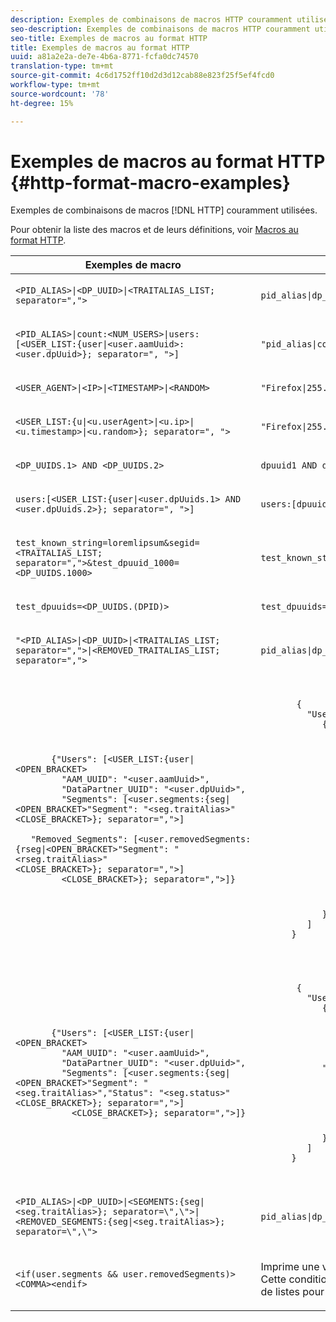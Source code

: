 ```yaml
---
description: Exemples de combinaisons de macros HTTP couramment utilisées.
seo-description: Exemples de combinaisons de macros HTTP couramment utilisées.
seo-title: Exemples de macros au format HTTP
title: Exemples de macros au format HTTP
uuid: a81a2e2a-de7e-4b6a-8771-fcfa0dc74570
translation-type: tm+mt
source-git-commit: 4c6d1752ff10d2d3d12cab88e823f25f5ef4fcd0
workflow-type: tm+mt
source-wordcount: '78'
ht-degree: 15%

---
```



# Exemples de macros au format HTTP {#http-format-macro-examples}

Exemples de combinaisons de macros [!DNL HTTP] couramment utilisées.

Pour obtenir la liste des macros et de leurs définitions, voir [Macros au format HTTP](../formats/web-formats.md).

<table id="table_D5FAC5D056ED49D79FA883197EF8F42E"> 
 <thead> 
  <tr> 
   <th colname="col1" class="entry"> Exemples de macro </th> 
   <th colname="col2" class="entry"> Format de sortie </th> 
  </tr> 
 </thead>
 <tbody> 
  <tr> 
   <td colname="col1"> <p> <code>&lt;PID_ALIAS&gt;|&lt;DP_UUID&gt;|&lt;TRAITALIAS_LIST; separator=","&gt;</code> </p> </td> 
   <td colname="col2"> <p> <code>pid_alias|dp_uuid|trait_1,trait_2</code> </p> </td> 
  </tr> 
  <tr> 
   <td colname="col1"> <p> <code>&lt;PID_ALIAS&gt;|count:&lt;NUM_USERS&gt;|users:[&lt;USER_LIST:{user|&lt;user.aamUuid&gt;:&lt;user.dpUuid&gt;}; separator=", "&gt;]</code> </p> </td> 
   <td colname="col2"> <p> <code>"pid_alias|count:2|users:[uuid1:dpuuid1, uuid2:dpuuid2]"</code> </p> </td> 
  </tr> 
  <tr> 
   <td colname="col1"> <p> <code>&lt;USER_AGENT&gt;|&lt;IP&gt;|&lt;TIMESTAMP&gt;|&lt;RANDOM&gt;</code> </p> </td> 
   <td colname="col2"> <p> <code>"Firefox|255.255.255.255|1395758143|42341"</code> </p> </td> 
  </tr> 
  <tr> 
   <td colname="col1"> <p> <code>&lt;USER_LIST:{u|&lt;u.userAgent&gt;|&lt;u.ip&gt;|&lt;u.timestamp&gt;|&lt;u.random&gt;}; separator=", "&gt;</code> </p> </td> 
   <td colname="col2"> <p> <code>"Firefox|255.255.255.255|1395758143|42341"</code> </p> </td> 
  </tr> 
  <tr> 
   <td colname="col1"> <p> <code>&lt;DP_UUIDS.1&gt; AND &lt;DP_UUIDS.2&gt;</code> </p> </td> 
   <td colname="col2"> <p> <code>dpuuid1 AND dpuuid2</code> </p> </td> 
  </tr> 
  <tr> 
   <td colname="col1"> <p> <code>users:[&lt;USER_LIST:{user|&lt;user.dpUuids.1&gt; AND &lt;user.dpUuids.2&gt;}; separator=", "&gt;]</code> </p> </td> 
   <td colname="col2"> <p> <code>users:[dpuuid1 AND dpuuid2]</code> </p> </td> 
  </tr> 
  <tr> 
   <td colname="col1"> <p> <code>test_known_string=loremlipsum&amp;segid=&lt;TRAITALIAS_LIST; separator=","&gt;&amp;test_dpuuid_1000=&lt;DP_UUIDS.1000&gt;</code> </p> </td> 
   <td colname="col2"> <p> <code>test_known_string=loremlipsum&amp;segid=trait_1,trait_2&amp;test_dpuuid_1000=dpuuid_1000</code> </p> </td> 
  </tr> 
  <tr> 
   <td colname="col1"> <p> <code>test_dpuuids=&lt;DP_UUIDS.(DPID)&gt;</code> </p> </td> 
   <td colname="col2"> <p> <code>test_dpuuids=dpuuid2</code> </p> </td> 
  </tr> 
  <tr> 
   <td colname="col1"> <p> <code>"&lt;PID_ALIAS&gt;|&lt;DP_UUID&gt;|&lt;TRAITALIAS_LIST; separator=","&gt;|&lt;REMOVED_TRAITALIAS_LIST; separator=","&gt;</code> </p> </td> 
   <td colname="col2"> <p> <code>pid_alias|dp_uuid|trait_1,trait_2|trait_3,trait_4</code> </p> </td> 
  </tr> 
  <tr> 
   <td colname="col1"> <p> 
     <code>
       {"Users":&nbsp;[&lt;USER_LIST:{user|&lt;OPEN_BRACKET&gt; 
      &nbsp;&nbsp;&nbsp;"AAM_UUID":&nbsp;"&lt;user.aamUuid&gt;", 
      &nbsp;&nbsp;&nbsp;"DataPartner_UUID":&nbsp;"&lt;user.dpUuid&gt;", 
      &nbsp;&nbsp;&nbsp;"Segments":&nbsp;[&lt;user.segments:{seg|&lt;OPEN_BRACKET&gt;"Segment":&nbsp;"&lt;seg.traitAlias&gt;"&lt;CLOSE_BRACKET&gt;};&nbsp;separator=","&gt;] 
      &nbsp;&nbsp;&nbsp;"Removed_Segments":&nbsp;[&lt;user.removedSegments:{rseg|&lt;OPEN_BRACKET&gt;"Segment":&nbsp;"&lt;rseg.traitAlias&gt;"&lt;CLOSE_BRACKET&gt;};&nbsp;separator=","&gt;] 
      &nbsp;&nbsp;&nbsp;&lt;CLOSE_BRACKET&gt;};&nbsp;separator=","&gt;]} 
     </code> </p> </td> 
   <td colname="col2"> <p> 
     <code>
       {&nbsp;&nbsp; 
      &nbsp;&nbsp;&nbsp;"Users":[&nbsp;&nbsp; 
      &nbsp;&nbsp;&nbsp;&nbsp;&nbsp;&nbsp;{&nbsp;&nbsp; 
      &nbsp;&nbsp;&nbsp;&nbsp;&nbsp;&nbsp;&nbsp;&nbsp;&nbsp;"AAM_UUID":"uuid1", 
      &nbsp;&nbsp;&nbsp;&nbsp;&nbsp;&nbsp;&nbsp;&nbsp;&nbsp;"DataPartner_UUID":"dpuuid1", 
      &nbsp;&nbsp;&nbsp;&nbsp;&nbsp;&nbsp;&nbsp;&nbsp;&nbsp;"Segments":[&nbsp;&nbsp; 
      &nbsp;&nbsp;&nbsp;&nbsp;&nbsp;&nbsp;&nbsp;&nbsp;&nbsp;&nbsp;&nbsp;&nbsp;{&nbsp;&nbsp; 
      &nbsp;&nbsp;&nbsp;&nbsp;&nbsp;&nbsp;&nbsp;&nbsp;&nbsp;&nbsp;&nbsp;&nbsp;&nbsp;&nbsp;&nbsp;"Segment":"alias1" 
      &nbsp;&nbsp;&nbsp;&nbsp;&nbsp;&nbsp;&nbsp;&nbsp;&nbsp;&nbsp;&nbsp;&nbsp;}, 
      &nbsp;&nbsp;&nbsp;&nbsp;&nbsp;&nbsp;&nbsp;&nbsp;&nbsp;&nbsp;&nbsp;&nbsp;{&nbsp;&nbsp; 
      &nbsp;&nbsp;&nbsp;&nbsp;&nbsp;&nbsp;&nbsp;&nbsp;&nbsp;&nbsp;&nbsp;&nbsp;&nbsp;&nbsp;&nbsp;"Segment":"alias2" 
      &nbsp;&nbsp;&nbsp;&nbsp;&nbsp;&nbsp;&nbsp;&nbsp;&nbsp;&nbsp;&nbsp;&nbsp;} 
      &nbsp;&nbsp;&nbsp;&nbsp;&nbsp;&nbsp;&nbsp;&nbsp;&nbsp;], 
      &nbsp;&nbsp;&nbsp;&nbsp;&nbsp;&nbsp;&nbsp;&nbsp;&nbsp;"Removed_Segments":[&nbsp;&nbsp; 
      &nbsp;&nbsp;&nbsp;&nbsp;&nbsp;&nbsp;&nbsp;&nbsp;&nbsp;&nbsp;&nbsp;&nbsp;{&nbsp;&nbsp; 
      &nbsp;&nbsp;&nbsp;&nbsp;&nbsp;&nbsp;&nbsp;&nbsp;&nbsp;&nbsp;&nbsp;&nbsp;&nbsp;&nbsp;&nbsp;"Segment":"alias3" 
      &nbsp;&nbsp;&nbsp;&nbsp;&nbsp;&nbsp;&nbsp;&nbsp;&nbsp;&nbsp;&nbsp;&nbsp;}, 
      &nbsp;&nbsp;&nbsp;&nbsp;&nbsp;&nbsp;&nbsp;&nbsp;&nbsp;&nbsp;&nbsp;&nbsp;{&nbsp;&nbsp; 
      &nbsp;&nbsp;&nbsp;&nbsp;&nbsp;&nbsp;&nbsp;&nbsp;&nbsp;&nbsp;&nbsp;&nbsp;&nbsp;&nbsp;&nbsp;"Segment":"alias4" 
      &nbsp;&nbsp;&nbsp;&nbsp;&nbsp;&nbsp;&nbsp;&nbsp;&nbsp;&nbsp;&nbsp;&nbsp;} 
      &nbsp;&nbsp;&nbsp;&nbsp;&nbsp;&nbsp;&nbsp;&nbsp;&nbsp;] 
      &nbsp;&nbsp;&nbsp;&nbsp;&nbsp;&nbsp;} 
      &nbsp;&nbsp;&nbsp;] 
      } 
     </code> </p> </td> 
  </tr> 
  <tr> 
   <td colname="col1"> <p> 
     <code>
       {"Users":&nbsp;[&lt;USER_LIST:{user|&lt;OPEN_BRACKET&gt; 
      &nbsp;&nbsp;&nbsp;"AAM_UUID":&nbsp;"&lt;user.aamUuid&gt;", 
      &nbsp;&nbsp;&nbsp;"DataPartner_UUID":&nbsp;"&lt;user.dpUuid&gt;", 
      &nbsp;&nbsp;&nbsp;"Segments":&nbsp;[&lt;user.segments:{seg|&lt;OPEN_BRACKET&gt;"Segment":&nbsp;"&lt;seg.traitAlias&gt;","Status":&nbsp;"&lt;seg.status&gt;"&lt;CLOSE_BRACKET&gt;};&nbsp;separator=","&gt;] 
      &nbsp;&nbsp;&nbsp;&nbsp;&nbsp;&lt;CLOSE_BRACKET&gt;};&nbsp;separator=","&gt;]} 
     </code> </p> </td> 
   <td colname="col2"> <p> 
     <code>
       {&nbsp;&nbsp; 
      &nbsp;&nbsp;&nbsp;"Users":[&nbsp;&nbsp; 
      &nbsp;&nbsp;&nbsp;&nbsp;&nbsp;&nbsp;{&nbsp;&nbsp; 
      &nbsp;&nbsp;&nbsp;&nbsp;&nbsp;&nbsp;&nbsp;&nbsp;&nbsp;"AAM_UUID":"uuid1", 
      &nbsp;&nbsp;&nbsp;&nbsp;&nbsp;&nbsp;&nbsp;&nbsp;&nbsp;"DataPartner_UUID":"dpuuid1", 
      &nbsp;&nbsp;&nbsp;&nbsp;&nbsp;&nbsp;&nbsp;&nbsp;&nbsp;"Segments":[&nbsp;&nbsp; 
      &nbsp;&nbsp;&nbsp;&nbsp;&nbsp;&nbsp;&nbsp;&nbsp;&nbsp;&nbsp;&nbsp;&nbsp;{&nbsp;&nbsp; 
      &nbsp;&nbsp;&nbsp;&nbsp;&nbsp;&nbsp;&nbsp;&nbsp;&nbsp;&nbsp;&nbsp;&nbsp;&nbsp;&nbsp;&nbsp;"Segment":"alias1" 
      &nbsp;&nbsp;&nbsp;&nbsp;&nbsp;&nbsp;"Status":"1" 
      &nbsp;&nbsp;&nbsp;&nbsp;&nbsp;&nbsp;&nbsp;&nbsp;&nbsp;&nbsp;&nbsp;&nbsp;}, 
      &nbsp;&nbsp;&nbsp;&nbsp;&nbsp;&nbsp;&nbsp;&nbsp;&nbsp;&nbsp;&nbsp;&nbsp;{&nbsp;&nbsp; 
      &nbsp;&nbsp;&nbsp;&nbsp;&nbsp;&nbsp;&nbsp;&nbsp;&nbsp;&nbsp;&nbsp;&nbsp;&nbsp;&nbsp;&nbsp;"Segment":"alias2" 
      &nbsp;&nbsp;&nbsp;&nbsp;&nbsp;&nbsp;&nbsp;&nbsp;&nbsp;&nbsp;&nbsp;&nbsp;&nbsp;&nbsp;&nbsp;"Status":"0" 
      &nbsp;&nbsp;&nbsp;&nbsp;&nbsp;&nbsp;&nbsp;&nbsp;&nbsp;&nbsp;&nbsp;&nbsp;} 
      &nbsp;&nbsp;&nbsp;&nbsp;&nbsp;&nbsp;&nbsp;&nbsp;&nbsp;] 
      &nbsp;&nbsp;&nbsp;&nbsp;&nbsp;&nbsp;} 
      &nbsp;&nbsp;&nbsp;] 
      } 
     </code> </p> </td> 
  </tr> 
  <tr> 
   <td colname="col1"> <p> <code>&lt;PID_ALIAS&gt;|&lt;DP_UUID&gt;|&lt;SEGMENTS:{seg|&lt;seg.traitAlias&gt;}; separator=\",\"&gt;|&lt;REMOVED_SEGMENTS:{seg|&lt;seg.traitAlias&gt;}; separator=\",\"&gt;</code> </p> </td> 
   <td colname="col2"> <p> <code>pid_alias|dp_uuid|trait_1,trait_2|trait_3,trait_4</code> </p> </td> 
  </tr> 
  <tr> 
   <td colname="col1"> <p> <code>&lt;if(user.segments &amp;&amp; user.removedSegments)&gt;&lt;COMMA&gt;&lt;endif&gt;</code> </p> </td> 
   <td colname="col2"> <p>Imprime une virgule si les champs <code>segments</code> et <code>removedSegments</code> ne sont pas vides. Cette condition peut être utilisée pour les requêtes de POST lors de la concaténation de listes pour les segments et les segments supprimés. </p> </td> 
  </tr> 
 </tbody> 
</table>
